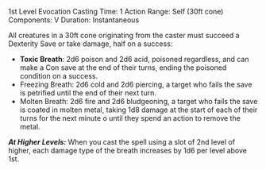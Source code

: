 
1st Level Evocation
Casting Time: 1 Action
Range: Self (30ft cone)
Components: V
Duration: Instantaneous

All creatures in a 30ft cone originating from the caster must succeed a Dexterity Save or take damage, half on a success:

- **Toxic Breath**: 2d6 poison and 2d6 acid, poisoned regardless, and can make a Con save at the end of their turns, ending the poisoned condition on a success.
- Freezing Breath: 2d6 cold and 2d6 piercing, a target who fails the save is petrified until the end of their next turn.
- Molten Breath: 2d6 fire and 2d6 bludgeoning, a target who fails the save is coated in molten metal, taking 1d8 damage at the start of each of their turns for the next minute o until they spend an action to remove the metal.

***At Higher Levels:*** When you cast the spell using a slot of 2nd level of higher, each damage type of the breath increases by 1d6 per level above 1st.